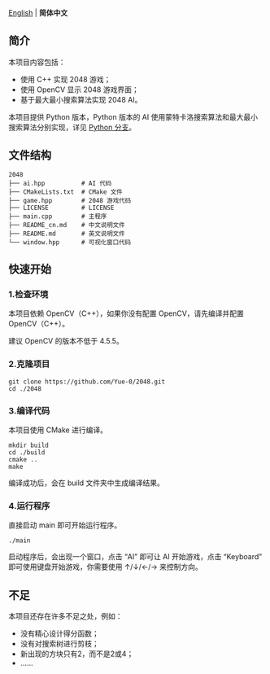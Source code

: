 [English](README.md) | __简体中文__

## 简介

本项目内容包括：
* 使用 C++ 实现 2048 游戏；
* 使用 OpenCV 显示 2048 游戏界面；
* 基于最大最小搜索算法实现 2048 AI。

本项目提供 Python 版本，Python 版本的 AI 使用蒙特卡洛搜索算法和最大最小搜索算法分别实现，详见 [Python 分支](https://github.com/Yue-0/2048/tree/Python)。

## 文件结构

```
2048
├── ai.hpp          # AI 代码
├── CMakeLists.txt  # CMake 文件
├── game.hpp        # 2048 游戏代码
├── LICENSE         # LICENSE
├── main.cpp        # 主程序
├── README_cn.md    # 中文说明文件
├── README.md       # 英文说明文件
└── window.hpp      # 可视化窗口代码
```

## 快速开始

### 1.检查环境

本项目依赖 OpenCV（C++），如果你没有配置 OpenCV，请先编译并配置 OpenCV（C++）。

建议 OpenCV 的版本不低于 4.5.5。

### 2.克隆项目

```shell
git clone https://github.com/Yue-0/2048.git
cd ./2048
```

### 3.编译代码

本项目使用 CMake 进行编译。

```shell
mkdir build
cd ./build
cmake ..
make
```

编译成功后，会在 build 文件夹中生成编译结果。

### 4.运行程序

直接启动 main 即可开始运行程序。

```shell
./main
```

启动程序后，会出现一个窗口，点击 “AI” 即可让 AI 开始游戏，点击 “Keyboard” 即可使用键盘开始游戏，你需要使用 ↑/↓/←/→ 来控制方向。

## 不足

本项目还存在许多不足之处，例如：
* 没有精心设计得分函数；
* 没有对搜索树进行剪枝；
* 新出现的方块只有2，而不是2或4；
* ……
